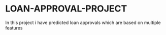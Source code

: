 # LOAN-APPROVAL-PROJECT
In this project i have predicted loan approvals which are based on multiple features 
